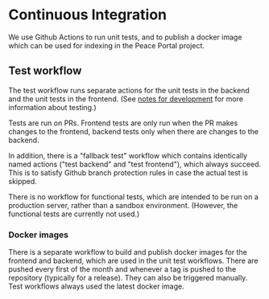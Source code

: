 # Continuous Integration

We use Github Actions to run unit tests, and to publish a docker image which can be used for indexing in the Peace Portal project.

## Test workflow

The test workflow runs separate actions for the unit tests in the backend and the unit tests in the frontend. (See [notes for development](./Notes-for-development.md#testing) for more information about testing.)

Tests are run on PRs. Frontend tests are only run when the PR makes changes to the frontend, backend tests only when there are changes to the backend.

In addition, there is a "fallback test" workflow which contains identically named actions ("test backend" and "test frontend"), which always succeed. This is to satisfy Github branch protection rules in case the actual test is skipped.

There is no workflow for functional tests, which are intended to be run on a production server, rather than a sandbox environment. (However, the functional tests are currently  not used.)

### Docker images

There is a separate workflow to build and publish docker images for the frontend and backend, which are used in the unit test workflows. There are pushed every first of the month and whenever a tag is pushed to the repository (typically for a release). They can also be triggered manually. Test workflows always used the latest docker image.
